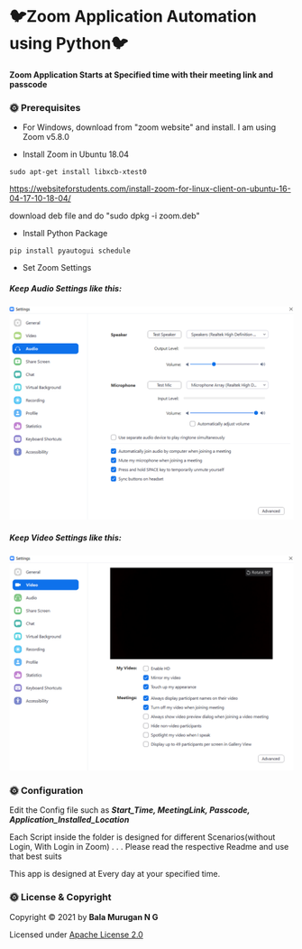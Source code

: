 # 🐦Zoom Application Automation using Python🐦

<!-- ![Hits](https://hits.seeyoufarm.com/api/count/incr/badge.svg?url=https://github.com/ngbala6/Automate_Zoom&title=Views)![GitHub repo stars](https://img.shields.io/github/stars/ngbala6/Automate_Zoom?style=social) -->

__Zoom Application Starts at Specified time with their meeting link and passcode__

### 🌞 Prerequisites

* For Windows, download from "zoom website" and install. I am using Zoom v5.8.0

* Install Zoom in Ubuntu 18.04

```
sudo apt-get install libxcb-xtest0
```

https://websiteforstudents.com/install-zoom-for-linux-client-on-ubuntu-16-04-17-10-18-04/

download deb file and do "sudo dpkg -i zoom.deb"

* Install Python Package
```
pip install pyautogui schedule
```

* Set Zoom Settings

##### Keep Audio Settings like this:
<img src = "Extras/zoom_audio.png" width = "600">

##### Keep Video Settings like this:
<img src = "Extras/zoom_video.png" width = "600">

### 🌞 Configuration

Edit the Config file such as ___Start_Time, MeetingLink, Passcode, Application_Installed_Location___

Each Script inside the folder is designed for different Scenarios(without Login, With Login in Zoom) . . . Please read the respective Readme and use that best suits

This app is designed at Every day at your specified time. 

### 🌞 License & Copyright
Copyright © 2021 by **Bala Murugan N G**

Licensed under [Apache License 2.0](https://github.com/ngbala6/Automate_Zoom/blob/master/LICENSE) 

